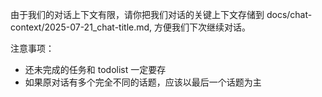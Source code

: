 由于我们的对话上下文有限，请你把我们对话的关键上下文存储到 docs/chat-context/2025-07-21_chat-title.md, 方便我们下次继续对话。

注意事项：

- 还未完成的任务和 todolist 一定要存
- 如果原对话有多个完全不同的话题，应该以最后一个话题为主
